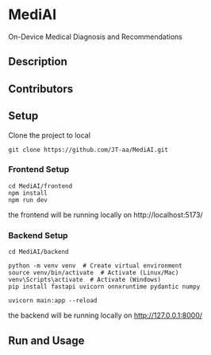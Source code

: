 # MediAI
On-Device Medical Diagnosis and Recommendations

## Description
## Contributors
## Setup
Clone the project to local 
```
git clone https://github.com/JT-aa/MediAI.git
```
### Frontend Setup
```
cd MediAI/frontend
npm install
npm run dev
```
the frontend will be running locally on http://localhost:5173/

### Backend Setup
```
cd MediAI/backend

python -m venv venv  # Create virtual environment
source venv/bin/activate  # Activate (Linux/Mac)
venv\Scripts\activate  # Activate (Windows)
pip install fastapi uvicorn onnxruntime pydantic numpy

uvicorn main:app --reload
```
the backend will be running locally on http://127.0.0.1:8000/

## Run and Usage
